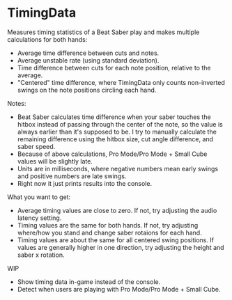 # TimingData
Measures timing statistics of a Beat Saber play and makes multiple calculations for both hands:
- Average time difference between cuts and notes.
- Average unstable rate (using standard deviation).
- Time difference between cuts for each note position, relative to the average.
- "Centered" time difference, where TimingData only counts non-inverted swings on the note positions circling each hand.

Notes:
- Beat Saber calculates time difference when your saber touches the hitbox instead of passing through the center of the note, so the value is always earlier than it's supposed to be. I try to manually calculate the remaining difference using the hitbox size, cut angle difference, and saber speed.
- Because of above calculations, Pro Mode/Pro Mode + Small Cube values will be slightly late.
- Units are in milliseconds, where negative numbers mean early swings and positive numbers are late swings.
- Right now it just prints results into the console.

What you want to get:
- Average timing values are close to zero. If not, try adjusting the audio latency setting.
- Timing values are the same for both hands. If not, try adjusting where/how you stand and change saber rotaions for each hand.
- Timing values are about the same for all centered swing positions. If values are generally higher in one direction, try adjusting the height and saber x rotation.

WIP
- Show timing data in-game instead of the console.
- Detect when users are playing with Pro Mode/Pro Mode + Small Cube.

